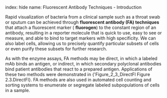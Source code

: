index: hide
name: Fluorescent Antibody Techniques - Introduction

Rapid visualization of bacteria from a clinical sample such as a throat swab or sputum can be achieved through  **fluorescent antibody (FA) techniques** that attach a fluorescent marker ( **fluorogen**) to the constant region of an antibody, resulting in a reporter molecule that is quick to use, easy to see or measure, and able to bind to target markers with high specificity. We can also label cells, allowing us to precisely quantify particular subsets of cells or even purify these subsets for further research.

As with the enzyme assays, FA methods may be direct, in which a labeled mAb binds an antigen, or indirect, in which secondary polyclonal antibodies bind patient antibodies that react to a prepared antigen. Applications of these two methods were demonstrated in {'Figure_2_3_DirectFl Figure 2.3.DirectFl}. FA methods are also used in automated cell counting and sorting systems to enumerate or segregate labeled subpopulations of cells in a sample.
